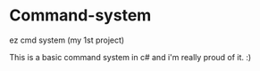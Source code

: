 # Command-system
ez cmd system (my 1st project)

This is a basic command system in c# and i'm really proud of it. :)
